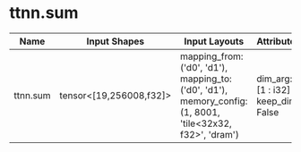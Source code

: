 # ttnn.sum

| Name | Input Shapes | Input Layouts | Attributes | Output Shapes | Output Layouts |
|------|--------------|---------------|------------|---------------|----------------|
| ttnn.sum | tensor<[19,256008,f32]> | mapping_from: ('d0', 'd1'), mapping_to: ('d0', 'd1'), memory_config: (1, 8001, 'tile<32x32, f32>', 'dram') | dim_arg: [1 : i32] <br> keep_dim: False | tensor<[19,f32]> | mapping_from: ('d0',), mapping_to: ('0', 'd0'), memory_config: (1, 1, 'tile<32x32, f32>', 'dram') |
